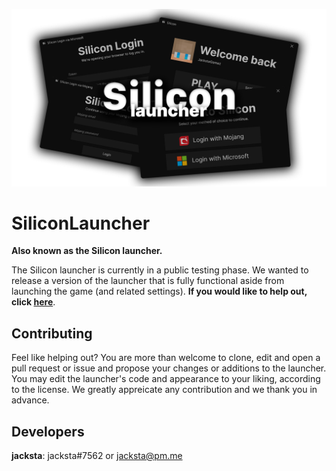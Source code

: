 ![SiliconClient main](https://github.com/SiliconMC/SiliconLauncher/raw/main/SiliconLauncher/Assets/launcher-artwork.png?raw=true)

# SiliconLauncher

**Also known as the Silicon launcher.**

The Silicon launcher is currently in a public testing phase. We wanted to release a version of the launcher that is fully functional aside from launching the game (and related settings). **If you would like to help out, click [here](https://github.com/SiliconMC/SiliconLauncher/releases/tag/v1.0.0-pb)**.

## Contributing

Feel like helping out? You are more than welcome to clone, edit and open a pull request or issue and propose your changes or additions to the launcher. You may edit the launcher's code and appearance to your liking, according to the license. We greatly appreicate any contribution and we thank you in advance.

## Developers

**jacksta**: jacksta#7562 or jacksta@pm.me
